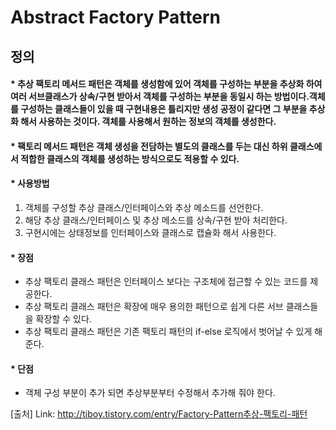 # Abstract Factory Pattern

## 정의

#### * 추상 팩토리 메서드 패턴은 객체를 생성함에 있어 객체를 구성하는 부분을 추상화 하여 여러 서브클래스가 상속/구현 받아서 객체를 구성하는 부분을 동일시 하는 방법이다.객체를 구성하는 클래스들이 있을 때 구현내용은 틀리지만 생성 공정이 같다면 그 부분을 추상화 해서 사용하는 것이다. 객체를 사용해서 원하는 정보의 객체를 생성한다. 


#### * 팩토리 메서드 패턴은 객체 생성을 전담하는 별도의 클래스를 두는 대신 하위 클래스에서 적합한 클래스의 객체를 생성하는 방식으로도 적용할 수 있다.


#### * 사용방법
1. 객체를 구성할 추상 클래스/인터페이스와 추상 메소드를 선언한다.
2. 해당 추상 클래스/인터페이스 및 추상 메소드를 상속/구현 받아 처리한다.
3. 구현시에는 상태정보를 인터페이스와 클래스로 캡슐화 해서 사용한다.


#### * 장점
* 추상 팩토리 클래스 패턴은 인터페이스 보다는 구조체에 접근할 수 있는 코드를 제공한다.
* 추상 팩토리 클래스 패턴은 확장에 매우 용의한 패턴으로 쉽게 다른 서브 클래스들을 확장할 수 있다.
* 추상 팩토리 클래스 패턴은 기존 팩토리 패턴의 if-else 로직에서 벗어날 수 있게 해준다.

#### * 단점
* 객체 구성 부분이 추가 되면 추상부분부터 수정해서 추가해 줘야 한다.

[출처] Link: http://tiboy.tistory.com/entry/Factory-Pattern추상-팩토리-패턴
